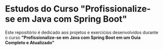 # Estudos do Curso "Profissionalize-se em Java com Spring Boot"

Este repositório é dedicado aos projetos e exercícios desenvolvidos durante o curso **"Profissionalize-se em Java com Spring Boot em um Guia Completo e Atualizado"**
